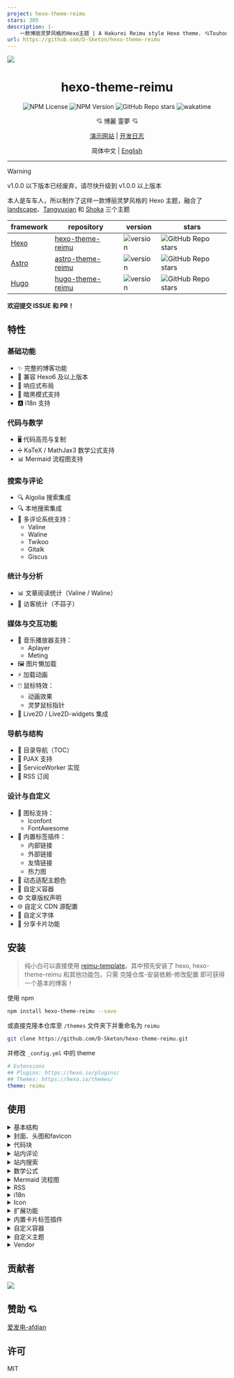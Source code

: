 ```yaml
---
project: hexo-theme-reimu
stars: 305
description: |-
    一款博丽灵梦风格的Hexo主题 | A Hakurei Reimu style Hexo theme. 💘Touhou💘
url: https://github.com/D-Sketon/hexo-theme-reimu
---
```


<img src="https://cdn.jsdelivr.net/gh/D-Sketon/hexo-theme-reimu@main/_screenshot/Reimu_dark.png"/>
<div align = center>
  <h1>hexo-theme-reimu</h1>
  <img alt="NPM License" src="https://img.shields.io/npm/l/hexo-theme-reimu">
  <img alt="NPM Version" src="https://img.shields.io/npm/v/hexo-theme-reimu">
  <img alt="GitHub Repo stars" src="https://img.shields.io/github/stars/D-Sketon/hexo-theme-reimu">
  <img src="https://wakatime.com/badge/user/a6ea8444-9e83-48bb-9744-09a19ac07114/project/fe59c195-6633-4ee8-89c0-e1b24fa1fff4.svg" alt="wakatime">
  <p align="center">
  💘 博麗 霊夢 💘
  </p>

[演示网站](https://d-sketon.github.io) | [开发日志](https://d-sketon.github.io/20240601/hexo-theme-reimu-log/)

简体中文 | [English](https://github.com/D-Sketon/hexo-theme-reimu/blob/main/README.en.md)

</div>

---

> [!WARNING]
> v1.0.0 以下版本已经废弃，请尽快升级到 v1.0.0 以上版本

本人是车车人，所以制作了这样一款博丽灵梦风格的 Hexo 主题，融合了 [landscape](https://github.com/hexojs/hexo-theme-landscape)、[Tangyuxian](https://github.com/tangyuxian/hexo-theme-tangyuxian) 和 [Shoka](https://github.com/amehime/hexo-theme-shoka) 三个主题

|framework|repository|version|stars|
|-|-|-|-|
|[Hexo](https://hexo.io/)|[hexo-theme-reimu](https://github.com/D-Sketon/hexo-theme-reimu)|<img alt="version" src="https://img.shields.io/badge/dynamic/json?url=https%3A%2F%2Fgithub.com%2FD-Sketon%2Fhexo-theme-reimu%2Fraw%2Fmain%2Fpackage.json&query=%24.version&label=version">|<img alt="GitHub Repo stars" src="https://img.shields.io/github/stars/D-Sketon/hexo-theme-reimu">|
|[Astro](https://astro.build)|[astro-theme-reimu](https://github.com/D-Sketon/astro-theme-reimu)|<img alt="version" src="https://img.shields.io/badge/dynamic/json?url=https%3A%2F%2Fgithub.com%2FD-Sketon%2Fastro-theme-reimu%2Fraw%2Fmain%2Fpackage.json&query=%24.version&label=version">|<img alt="GitHub Repo stars" src="https://img.shields.io/github/stars/D-Sketon/astro-theme-reimu">|
|[Hugo](https://gohugo.io)|[hugo-theme-reimu](https://github.com/D-Sketon/hugo-theme-reimu)|<img alt="version" src="https://img.shields.io/badge/dynamic/json?url=https%3A%2F%2Fgithub.com%2FD-Sketon%2Fhugo-theme-reimu%2Fraw%2Fmain%2Fpackage.json&query=%24.version&label=version">|<img alt="GitHub Repo stars" src="https://img.shields.io/github/stars/D-Sketon/hugo-theme-reimu">|

**欢迎提交 ISSUE 和 PR！**

## 特性

### 基础功能
- ✨ 完整的博客功能
- 🔄 兼容 Hexo6 及以上版本
- 📱 响应式布局
- 🌙 暗黑模式支持
- 🅰️ i18n 支持

### 代码与数学
- 🖥️ 代码高亮与复制
- ➗ KaTeX / MathJax3 数学公式支持
- 📊 Mermaid 流程图支持

### 搜索与评论
- 🔍 Algolia 搜索集成
- 🔍 本地搜索集成
- 💬 多评论系统支持：
  - Valine
  - Waline
  - Twikoo
  - Gitalk
  - Giscus

### 统计与分析
- 📊 文章阅读统计（Valine / Waline）
- 👥 访客统计（不蒜子）

### 媒体与交互功能
- 🎵 音乐播放器支持：
  - Aplayer
  - Meting
- 🖼️ 图片懒加载
- ⚡ 加载动画
- 🖱️ 鼠标特效：
  - 动画效果
  - 灵梦鼠标指针
- 👾 Live2D / Live2D-widgets 集成

### 导航与结构
- 📑 目录导航（TOC）
- 🔄 PJAX 支持
- 🔧 ServiceWorker 实现
- 📰 RSS 订阅

### 设计与自定义
- 🎨 图标支持：
  - Iconfont
  - FontAwesome
- 🔗 内置标签插件：
  - 内部链接
  - 外部链接
  - 友情链接
  - 热力图
- 🎨 动态适配主题色
- 🎨 自定义容器
- ©️ 文章版权声明
- 🌐 自定义 CDN 源配置
- 📜 自定义字体
- 🎨 分享卡片功能

## 安装

> 纯小白可以直接使用 [reimu-template](https://github.com/D-Sketon/reimu-template)。其中预先安装了 hexo, hexo-theme-reimu 和其他功能包，只需 克隆仓库-安装依赖-修改配置 即可获得一个基本的博客！

使用 npm

```bash
npm install hexo-theme-reimu --save
```

或直接克隆本仓库至 `/themes` 文件夹下并重命名为 `reimu`

```bash
git clone https://github.com/D-Sketon/hexo-theme-reimu.git
```

并修改 `_config.yml` 中的 theme

```yaml
# Extensions
## Plugins: https://hexo.io/plugins/
## Themes: https://hexo.io/themes/
theme: reimu
```

## 使用

<details>
<summary>基本结构</summary>

### 基本结构

为了保证显示正确，请参考 `_example` 在 `source` 中分别建立 `_data`、`about` 和 `friend` 文件夹 （注意：是博客根目录下的 `source` 文件夹，而不是主题中的 `source` ！）

#### \_data

- `avatar` 文件夹中存储作者头像，默认命名 `avatar.webp`，可在内层 `_config.yml` 中做如下配置

```yaml
avatar: "avatar.webp" # 默认就是在avatar文件夹内寻找，请不要包含路径，否则会404
```

- `covers` 文件夹中存储文章封面
- `covers.yml` 中存储文章封面 url

#### about

`index.md` 作为**关于**页面

#### friend

`index.md` 作为**友链**页面，在 `_data.yml` 中填入友链信息即可在页面上显示对应好友卡片

</details>
<details>
<summary>封面、头图和favicon</summary>

### 封面、头图和 favicon

#### 封面

封面显示逻辑如下

- 如果文章的 Front matter 中包含 cover 的 url，则该文章头图和首页缩略图均显示该 url

```yaml
---
title: Hello World
cover: https://example.com
---
```

- 如果文章的 Front matter 中包含 cover 为 `false`，则该文章不显示头图（首页上仍然是随机图片）

```yaml
---
title: Hello World
cover: false
---
```

- 如果文章的 Front matter 中包含 cover 为 `rgb(xxx,xxx,xxx)`，则该文章头图为对应的渐变纯色（首页上仍然是随机图片）

```yaml
---
title: Hello World
cover: rgb(255,117,117)
---
```

- 否则查找 `covers` 文件夹和 `covers.yml`，并从中随机挑选图片
- 若上述文件均不存在，则显示头图

#### 头图

头图保存于 `themes/reimu/source/images/banner.webp`，可在内层 `_config.yml` 中修改

```yaml
banner: "/images/banner.webp"
```

#### favicon

favicon 保存于 `themes/reimu/source/images/favicon.ico`，可在内层 `_config.yml` 中修改

```yaml
favicon: "/images/favicon.ico"
```

#### 置顶

在文章的 Front-matter 中添加 `sticky: true`

```yaml
---
title: Hello World
sticky: true
---
```

</details>
<details>
<summary>代码块</summary>

### 代码块

为保证代码块的正确显示，请保证外层 `_config.yml` 中为如下配置
(Hexo <7.0.0)

```yaml
highlight:
  enable: true
  wrap: true
  hljs: false
prismjs:
  enable: false
```

(Hexo >=7.0.0)

```yaml
syntax_highlighter: highlight.js
highlight:
  wrap: true
  hljs: false
```

代码块同时提供了代码粘贴功能，点击代码块右上角的复制按钮即可复制代码。在内层 `_config.yml` 中可以对复制功能进行配置。  
`success` 为复制成功时的提示，`fail` 为复制失败时的提示。此外，可以配置版权声明，当复制的字符数大于 `count` 时会在复制的内容后面添加版权声明。

```yaml
clipboard:
  success: 
    en: Copy successfully (*^▽^*)
    zh-CN: 复制成功 (*^▽^*)
    zh-TW: 複製成功 (*^▽^*)
    ja: コピー成功 (*^▽^*)
  fail: 
    en: Copy failed (ﾟ⊿ﾟ)ﾂ
    zh-CN: 复制失败 (ﾟ⊿ﾟ)ﾂ
    zh-TW: 複製失敗 (ﾟ⊿ﾟ)ﾂ
    ja: コピー失敗 (ﾟ⊿ﾟ)ﾂ
  copyright:
    enable: false
    count: 50 # 大于多少字符添加版权声明
    license_type: by-nc-sa # https://creativecommons.org/licenses
```

v1.1.0 添加了配置用于控制代码块的默认展开状态，`expand` 可以设置为 `true`、`false` 或数字，数字表示当代码块的行数大于该数字时默认收缩。

```yaml
code_block:
  expand: true # true | false | number
```

</details>
<details>
<summary>站内评论</summary>

### 站内评论

> 站内评论可以使用 Front matter 中的 `comments` 独立控制每篇文章是否显示评论。  
> 当 `comments` 为 `false` 时不显示评论，`true` 或不填时根据 `_config.yml` 的配置决定是否显示。

> 1.7.0+ 后支持多评论系统同时使用

全局评论系统配置：

```yaml
comment:
  title: # 评论框标题
    en: Leave a comment
    zh-CN: 说些什么吧！
    zh-TW: 說些什麼吧！
    ja: コメントを残す
  default: waline # 多评论下，默认使用的评论系统
```

若基于 [Valine](https://valine.js.org/)  
请参考其官方文档完成 `LeanCloud` 的配置，并在内层 `_config.yml` 中将 `valine.enable` 改为 `true`，并填入自己的 `appId` 和 `appKey`

```yaml
valine:
  enable: true
  appId: "your appId"
  appKey: "your appKey"
```

若基于 [Waline](https://waline.js.org/)  
请参考其[官方文档](https://waline.js.org/guide/get-started/)完成 `LeanCloud` 的配置，并在内层 `_config.yml` 中将 `waline.enable` 改为 `true`，并填入自己的 `serverURL`

```yaml
waline:
  enable: true
  serverURL: "your server url"
  locale: {} # https://waline.js.org/guide/features/i18n.html#%E8%87%AA%E5%AE%9A%E4%B9%89%E8%AF%AD%E8%A8%80
  emoji:
    - https://unpkg.com/@waline/emojis@1.2.0/weibo
    - https://unpkg.com/@waline/emojis@1.2.0/alus
    - https://unpkg.com/@waline/emojis@1.2.0/bilibili
    - https://unpkg.com/@waline/emojis@1.2.0/qq
    - https://unpkg.com/@waline/emojis@1.2.0/tieba
    - https://unpkg.com/@waline/emojis@1.2.0/tw-emoji
  meta:
    - nick
    - mail
    - link
  requiredMeta:
    - nick
    - mail
  wordLimit: 0
  pageSize: 10
  pageview: true
```

若基于 [twikoo](https://twikoo.js.org)  
请参考其[官方文档](https://twikoo.js.org/quick-start.html)完成 腾讯云 或 Vercel 部署，并在内层 `_config.yml` 中将 `twikoo.enable` 改为 `true`，并填入自己的 `envId`

```yml
twikoo:
  enable: true
  envId: # 腾讯云环境填 envId；Vercel 环境填地址（https://xxx.vercel.app）
  region:
```

若基于 [giscus](https://giscus.app/zh-CN)  
请参考文档完成仓库的配置，并在内层 `_config.yml` 中将 `giscus.enable` 改为 `true`，并填入对应的数据

```yml
giscus:
  enable: true
  repo: "your repo"
  repoId: "your repoId"
  category: "your category"
  categoryId: "your categoryId"
  mapping: mapping
  strict: 0
  reactionsEnabled: 1
  emitMetadata: 0
  inputPosition: bottom
```

若基于 [gitalk](https://gitalk.github.io/)  
请参考其[官方文档](https://github.com/gitalk/gitalk?tab=readme-ov-file#usage)完成仓库的配置，并在内层 `_config.yml` 中将 `gitalk.enable` 改为 `true`，并填入对应的数据

```yml
gitalk:
  enable: true
  clientID: "your application client ID"
  clientSecret: "your application client secret"
  repo: "your repo"
  owner: "repo owner"
  admin: "repo owner and collaborators"
  md5: false # 是否使用 md5 加密路径
```

</details>
<details>
<summary>站内搜索</summary>

### 站内搜索

若选择 [Algolia](https://www.algolia.com/)，请安装 [@reimujs/hexo-algoliasearch](https://github.com/D-Sketon/hexo-algoliasearch)

```bash
npm install @reimujs/hexo-algoliasearch --save
```

并参考其 [README](https://github.com/D-Sketon/hexo-algoliasearch#readme) 完成对 `Algolia` 账号的配置，并在外层 `_config.yml` 中添加如下配置

> 注意：搜索跳转链接为永久链接，所以请保证外层 `_config.yml` 中的 `url` 填写正确

```yml
algolia:
  appId: "your applicationID"
  apiKey: "your apiKey"
  adminApiKey: "your adminApiKey"
  indexName: "your indexName"
  chunkSize: 5000
  fields:
    - content:strip:truncate,0,500
    - excerpt:strip
    - gallery
    - permalink
    - photos
    - slug
    - tags
    - title
```

在内层 `_config.yml` 中将 `algolia_search.enable` 改为 `true`

```yaml
algolia_search:
  enable: true
```

> 1.5.0+ 后主题内置了 `hexo-generator-search`，所以无需再安装 `hexo-generator-search`

本主题内置了 hexo-generator-search，若选择本机搜索，请在内层 `_config.yml` 中将 `generator_search.enable` 改为 `true`，其余配置参考 [hexo-generator-search](https://github.com/wzpan/hexo-generator-search)

```yaml
generator_search:
  enable: true
  field: post
  content: true
```

</details>
<details>
<summary>数学公式</summary>

### 数学公式

请安装 [@reimujs/hexo-renderer-markdown-it-plus](https://github.com/D-Sketon/hexo-renderer-markdown-it-plus)

```bash
npm uninstall hexo-renderer-marked --save
npm install @reimujs/hexo-renderer-markdown-it-plus --save
```

默认关闭，在内层 `_config.yml` 中将 `math.enable` 改为 `true` 可以开启数学公式支持

> 注意不要同时开启 KaTeX 和 MathJax3

#### KaTeX

如果想要基于服务端渲染，在内层 `_config.yml` 中将 `math.katex.enable` 改为 `true`

```yaml
math:
  enable: true
  katex:
    enable: true
    autoRender: false
```

如果想要基于客户端渲染，在内层 `_config.yml` 中将 `math.katex.enable` 改为 `true`，并将 `autoRender` 也改为 `true`

```yaml
math:
  enable: true
  katex:
    enable: true
    autoRender: true
```

在外层 `_config.yml` 中添加如下配置

```yaml
markdown_it_plus:
  rawLaTeX: true
```

#### MathJax3

如果想要使用 MathJax3，请在内层 `_config.yml` 中将 `math.mathjax.enable` 改为 `true`

```yaml
math:
  enable: true
  mathjax:
    enable: true
    options: # MathJax 配置
```

在外层 `_config.yml` 中添加如下配置

```yaml
markdown_it_plus:
  rawLaTeX: true
```

</details>
<details>
<summary>Mermaid 流程图</summary>

### Mermaid 流程图

请安装 [hexo-filter-mermaid-diagrams](https://github.com/webappdevelp/hexo-filter-mermaid-diagrams)

```bash
npm install hexo-filter-mermaid-diagrams --save
```

在内层 `_config.yml` 中将 `mermaid.enable` 改为 `true`

```yaml
mermaid:
  enable: true
```

并在需要使用 mermaid 的文章的 front-matter 中添加 `mermaid: true`

```yaml
---
title: Hello World
mermaid: true
---
```

</details>
<details>
<summary>RSS</summary>

### RSS

请安装 [hexo-generator-feed](https://github.com/hexojs/hexo-generator-feed)

```bash
npm install hexo-generator-feed --save
```

并参考其 [README](https://github.com/hexojs/hexo-generator-feed#readme) 在外层 `_config.yml` 完成对 `feed` 的配置  
在内层 `_config.yml` 中填入生成的 `xml`

```yaml
rss: atom.xml
```

</details>

<details>
<summary>i18n</summary>

### i18n

本主题默认提供 `en`、`zh-CN`、`zh-TW` 和 `ja` 四种语言，可以在外层 `_config.yml` 中修改 `language` 来切换语言

```yaml
language: zh-CN
```

> 以下为实验性功能，可能会有 BUG

v1.4.0+ 实验性地引入了 `hexo-generator-i18n` 并提供了多语言切换功能，可以在内层 `_config.yml` 中配置 `i18n` 来添加自定义语言，其配置方式可参考 [hexo-generator-i18n](https://github.com/Jamling/hexo-generator-i18n)：

```yaml
i18n:
  enable: false # false | true
  type: [page, post]
  generator: [archive, category, tag, index]
  languages: [zh-CN, en] # 语言列表，第一个为默认语言
```

对于 post 的多语言支持，可以在 Front-matter 中添加 `lang` 来指定**除默认语言外的**其他语言（默认语言不需要添加）

```yaml
lang: en
```

以上会生成 `/en/:permalink` 的页面

对于 page 的多语言支持，可直接在 `source` 文件夹下新建对应语言的文件夹，并将 `index.md` 放入其中，如 `source/en/about/index.md`。这会生成 `/en/about` 的页面

详情请见 [如何为Hexo添加多语言支持](https://d-sketon.github.io/20250223/hexo-theme-reimu-i18n/)

</details>

<details>
<summary>Icon</summary>

### Icon

Icon 默认使用本主题提供的 iconfont（v0.1.3+）

```yml
icon_font: 4552607_0khxww3tj3q9
```

如果想要继续使用 fontawesome 图标，请将 `icon_font` 设置为 `false`，此时会使用 `vendor` 中对应的 fontawesome

```yml
fontawesome:
  high_priority:
    - src: webcache|@fortawesome/fontawesome-free@6.5.1/css/regular.min.css
      integrity: sha384-k5640LgghgAohDLPwSqVWa96yQwWouT6wsAL+J1g0CFJVITNKYkIh1XpPLYKQe7Y
    - src: webcache|@fortawesome/fontawesome-free@6.5.1/css/solid.min.css
      integrity: sha384-8yO/A/BtltnG0hDxdwmmkza8UAleyDoAD1FhXiH6rsOQQsCho1P6WZP9TpBBH3YP
  low_priority:
    - src: webcache|@fortawesome/fontawesome-free@6.5.1/css/brands.min.css
      integrity: sha384-/BRyRRN0wxxRgh/DAXU621go9pdoMHl6LFPiX5Pp8PZYZlKBQCDXj9X9DHx6LOud
    - src: webcache|@fortawesome/fontawesome-free@6.5.1/css/v5-font-face.min.css
      integrity: sha384-/mBKnLlGtog8q2qQrgugURRDV+iHWHAPvM5KulYXT1C2ErKOKkBI0vbff8ZPq7rL
    - src: webcache|@fortawesome/fontawesome-free@6.5.1/css/v4-font-face.min.css
      integrity: sha384-d2Yn1/9Iw78r3oqwk5B+EcpRcmepXR5LyhmRF2a+WoSe9mpRGvVk0ZviFwDGDOTO
```

</details>

<details>
<summary>扩展功能</summary>

### 扩展功能

#### 暗黑模式

默认为 `auto`，根据用户系统设置自动切换。可以设置为 `true` 或 `false` 改变默认状态

```yaml
dark_mode:
  # true 代表暗黑模式默认开启
  # false 代表暗黑模式默认关闭
  # auto 代表根据用户系统设置自动切换
  enable: auto # true | false | auto
```

#### Pace 进度条

默认开启

```yaml
pace:
  enable: true
```

#### Firework 鼠标特效

默认开启

```yaml
firework:
  enable: true
```

具体配置请查看 [mouse-firework](https://github.com/D-Sketon/mouse-firework)

#### PJAX

默认关闭

```yaml
pjax:
  enable: false
```

> PJAX 在 v0.0.10 中被引入，用于那些需要添加音乐播放器等需要 SPA 的用户。经过一段时间的迭代后已基本上稳定，但引入后仍然可能会出现诸如**脚本无法执行**、**脚本重复执行**、**页面渲染混乱**等 BUG。请慎重考虑！

> PJAX 无法与 `relative_link: true` 配合使用！

#### ServiceWorker

默认关闭

```yaml
service_worker:
  enable: false
```

#### Live2D

默认关闭

```yaml
live2d:
  enable: false
  position: left # left | right
```

#### Live2D Widgets

默认关闭

```yaml
live2d_widgets:
  enable: false
  position: left # left | right
```

#### Reimu 鼠标指针

默认开启

```yml
reimu_cursor:
  enable: true
  cursor:
    default: ../images/cursor/reimu-cursor-default.png
    pointer: ../images/cursor/reimu-cursor-pointer.png
    text: ../images/cursor/reimu-cursor-text.png
```

#### 响应式头图（v0.2.0+）

默认关闭，打开后并提供对应尺寸的图片和媒体查询可以在一定程度上提高移动端的 LCP
```yml
banner_srcset:
enable: false
srcset:
  - src: "/images/banner-600w.webp"
    media: "(max-width: 479px)"
  - src: "/images/banner-800w.webp"
    media: "(max-width: 799px)"
  - src: "/images/banner.webp"
    media: "(min-width: 800px)"
```

#### Quicklink（v0.2.3+）

默认关闭，打开后可以在用户停留在页面时预加载链接，提高用户体验
```yml
quicklink:
  enable: false
  timeout: 3000 # 预加载超时时间
  priority: true # 是否优先加载
  ignores: [] # 忽略的链接，仅支持字符串
```

#### 文章版权声明（v0.2.0+）

默认关闭
```yml
article_copyright:
  enable: false # 是否展示版权卡片？
  content:
    author: # true | false 版权卡片展示作者？
    link: # true | false 版权卡片展示链接？
    title: # true | false 版权卡片展示标题？
    date: # true | false 版权卡片展示创建日期？
    updated: # true | false 版权卡片展示更新日期？
    license: # true | false 版权卡片展示协议？
    license_type: by-nc-sa # https://creativecommons.org/licenses
```

此外，也可以通过文章的 front-matter 控制，其优先级高于全局配置

```yaml
---
copyright: true # 是否展示版权卡片？
---
```

#### 文章过期提醒（v0.2.4+）

默认关闭
```yml
outdate:
  enable: false
  daysAgo: 180 # 多少天前的文章算过期
  message:
    en: This article was last updated on {time}. Please note that the content may no longer be applicable.
    zh-CN: 本文最后更新于 {time}，请注意文中内容可能已不适用。
    zh-TW: 本文最後更新於 {time}，請注意文中內容可能已不適用。
    ja: この記事は最終更新日：{time}。記載内容が現在有効でない可能性がありますのでご注意ください。
```

#### 赞助（v0.3.2+）

默认关闭
```yml
sponsor:
  enable: false # 是否展示赞助二维码？
  tip: # 赞助提示
    zh-CN: 请作者喝杯咖啡吧
    zh-TW: 請作者喝杯咖啡吧
    en: Buy me a coffee
    ja: コーヒーを買ってください
  icon:
    url: "../images/taichi.png" # 赞助图标，相对于 css/style.css 的路径，所以需要向上一级才能找到 images 文件夹
    rotate: true # 是否旋转图标
    mask: true # 是否将图片作为遮罩（即只显示 png 图片的轮廓）
  qr:
    - name: 支付宝 # 二维码名称
      src: "/sponsor/alipay.jpg" # 二维码路径，请自行填写
```

此外，也可以通过文章的 front-matter 控制，其优先级高于全局配置

```yaml
---
sponsor: true # 是否展示赞助二维码？
---
```

#### 首页目录卡片（v1.0.0+）

默认关闭，打开后可以在首页展示目录卡片，用于代替 widget 中的目录
```yaml
home_categories:
  enable: false # 是否展示首页目录卡片？
  content:
    - categories: # 目录名称，格式和 front-matter 中的 categories 一致，可以为字符串（单级分类）或数组（多级分类）
      cover: # 卡片封面，不填则使用随机封面
    - categories:
      cover:
```

#### 音乐播放器（v1.2.0+）

> 使用前建议先打开 Pjax，否则会出现播放器自动暂停的问题

使用 Aplayer + Meting（可选）默认关闭

##### 纯Aplayer

将 `player.aplayer.enable` 设置为 `true`，并在 `player.aplayer.options` 中参考 [Aplayer Docs](https://aplayer.js.org/#/home?id=options) 进行配置

```yml
player:
  aplayer:
    enable: true
    options:
      audio: [] # audio list
      fixed:
      autoplay:
      loop:
      order:
      preload: 
      volume:
      mutex:
      listFolded:
      lrcType:
```

##### Aplayer + Meting

同时将 `player.aplayer.enable` 和 `player.meting.enable` 设置为 `true`，并在 `player.meting.options` 中参考 [Meting Docs](https://github.com/metowolf/MetingJS?tab=readme-ov-file#option) 进行配置，`player.aplayer.options` 为 Aplayer 配置

```yml
player:
  aplayer:
    enable: true
    options:
      audio: [] # this option will be overwritten by meting
      fixed:
      autoplay:
      loop:
      order:
      preload: 
      volume:
      mutex:
      listFolded:
      lrcType:
  meting:
    enable: true
    meting_api: # custom api
    options:
      id: 
      server: 
      type: 
      auto:
```

#### Pangu 自动分割
默认关闭，自动替你在文章中所有的中文字和半形的英文、数字、符号之间插入空白。

```yml
pangu:
  enable: false 
```

#### 分享链接/卡片（v1.3.0+）

默认关闭，目前支持 `facebook`、`twitter`、`linkedin`、`reddit`、`weibo`、`qq`、`weixin`。

```yml
share:
  # - facebook
  # - twitter
  # - linkedin
  # - reddit
  # - weibo
  # - qq
  # - weixin
```

`weixin` 状态下会生成带有二维码的分享卡片，可保存到本地后分享到微信朋友圈（注意，当文章封面存在跨域问题时无法使用 html-to-image 正确生成含图片的卡片！）

</details>

<details>
<summary>内置卡片标签插件</summary>

### 内置卡片标签插件

#### friendLink 友链卡片

```yaml
{% friendsLink path %}
```

第一个参数 `path` 表示友链 yaml 的路径

#### postLinkCard 内链卡片

```yaml
{% postLinkCard slug [cover]|"auto" [escape] %}
```

其中第一个参数为文章的 `slug`；第二个参数（可选）为卡片展示的封面，如果设置为 `auto` 则自动使用博客的 `banner`；第三个参数（可选）表示文章标题是否被转义

> slug 的生成算法：https://github.com/hexojs/hexo-util/blob/master/lib/slugize.ts
> 简单来说就是去除文章标题的不可见字符，把文章的标题中的特殊字符 `\s~!@#$%^&*()\-_+=[]{}|\;:"'<>,.?/` 全换成分隔符 `-`，合并连续分隔符并去除首尾分隔符

#### externalLinkCard 外链卡片

```yaml
{% externalLinkCard title link [cover]|"auto" %}
```

其中第一个参数为文章的标题；第二个参数为文章的外部链接，第三个参数（可选）为卡片展示的封面，如果设置为 `auto` 则自动使用缺省封面

#### heatMapCard 文章热力图 (v1.7.0+ 实验性功能)

```yaml
{% heatMapCard levelStandard %}
```

其中第一个参数为热力图的等级标准（按照文章字数分级），默认为 `"1000,5000,10000"`

</details>

<details>
<summary>自定义容器</summary>

### 自定义容器

本主题提供了类似 vitepress 的自定义容器功能，使用前需要安装 [@reimujs/hexo-renderer-markdown-it-plus](https://github.com/D-Sketon/hexo-renderer-markdown-it-plus)，并在内层 `_config.yml` 中将 `markdown.container` 改为 `true`

```yaml
markdown:
  container: true
```

使用方法如下：

```markdown
::: info
This is an info box.
:::

::: tip
This is a tip.
:::

::: warning
This is a warning.
:::

::: danger
This is a dangerous warning.
:::

::: danger STOP
Danger zone, do not proceed
:::

::: details
This is a details block.
:::
```

</details>
<details>
<summary>自定义主题</summary>

hexo-theme-reimu 主题支持高度的自定义，你可以通过修改 `_config.yml` 来定制你的主题。

#### 动态适配主题色 (v1.7.0+ 实验性功能)

默认关闭，打开后会基于 Google's Material You 的设计规范根据文章头图的主色调动态生成主题色

```yml
material_theme:
  enable: false # true | false
```

> 注意：当开启该功能时，会在 banner 的 img 元素上添加 `crossorigin="anonymous"` 属性，以获取图片的主色调，所以请确保你的图片服务器支持跨域访问，或使用第三方图片代理。

#### 手动定制主题颜色

hexo-theme-reimu 主题支持通过 CSS 变量定制主题颜色，你可以通过修改 `:root` 伪类下的 CSS 变量来定制你的主题颜色。

~~变量文件位于 `assets/css/_variables.scss`，你可以在这个文件中找到所有的 CSS 变量，但其实只需要修改以下伪类下的变量即可~~

v1.8.0 对外暴露了 `internal_theme` 配置用于定制主题颜色 token

```yaml
internal_theme:
  light:
    --red-0: '#ff0000'
    --red-1: '#ff5252'
    --red-2: '#ff7c7c'
    --red-3: '#ffafaf'
    --red-4: '#ffd0d0'
    --red-5: '#ffecec'
    --red-5-5: '#fff3f3'
    --red-6: '#fff7f7'
    --color-red-6-shadow: 'rgba(255, 78, 78, 0.6)'
    --color-red-3-shadow: 'rgba(255, 78, 78, 0.3)'

    --highlight-nav: '#e6e6e6'
    --highlight-scrollbar: '#d6d6d6'
    --highlight-background: '#f7f7f7'
    --highlight-current-line: '#dadada'
    --highlight-selection: '#e9e9e9'
    --highlight-foreground: '#4d4d4d'
    --highlight-comment: '#7d7d7d'
    --highlight-red: '#c8362b'
    --highlight-orange: '#b66014'
    --highlight-yellow: '#cb911d'
    --highlight-green: '#2ea52e'
    --highlight-aqua: '#479d9d'
    --highlight-blue: '#1973b8'
    --highlight-purple: '#7135ac'
  dark:
    --red-4: 'rgba(255, 208, 208, 0.5)'
    --red-5: 'rgba(255,228,228,0.15)'
    --red-5-5: 'rgba(255,236,236,0.05)'
    --red-6: 'rgba(255, 243, 243, 0.2)'

    --highlight-nav: '#2e353f'
    --highlight-scrollbar: '#454d59'
    --highlight-background: '#22272e'
    --highlight-current-line: '#393939'
    --highlight-selection: '#515151'
    --highlight-foreground: '#cccccc'
    --highlight-comment: '#999999'
    --highlight-red: '#f47067'
    --highlight-orange: '#f69d50'
    --highlight-yellow: '#ffcc66'
    --highlight-green: '#99cc99'
    --highlight-aqua: '#66cccc'
    --highlight-blue: '#54b6ff'
    --highlight-purple: '#dcbdfb'
```

#### 自定义字体

可通过以下配置定义谷歌字体：

```yaml
# https://fonts.google.com/
font:
  enable: true # 是否启用谷歌字体
  article:
    - Mulish
    - Noto Serif SC
  code:
    # - Ubuntu Mono
    # - Source Code Pro
    # - JetBrains Mono
```

v1.1.0 添加了 `local_font` 配置用于定义本机字体，其优先级比谷歌字体低：

```yaml
local_font:
  article:
    - "-apple-system"
    - PingFang SC
    - Microsoft YaHei
    - sans-serif
  code:
    - Menlo
    - Monaco
    - Consolas
    - monospace
```

v1.8.0 添加了 `custom_font` 配置用于定义自定义字体，其优先级最高：

```yaml
custom_font:
  enable: true
  article:
    - css: https://fontsapi.zeoseven.com/292/main/result.css # 字体 css 文件
      name: LXGW WenKai # 字体名称
  code:
```

#### 定制图标

v1.0.0 经过大量重构，向用户暴露了许多配置用于改变原有的图标

##### 头部 / 侧边栏图标

v1.0.0 的 `menu` 配置的结构发生了变化，允许用户自定义 icon。icon 为空时默认使用太极图标，你可以填写一个十六进制的数字来自定义 icon，同时支持 fontawesome 和 icon font。

v1.8.4 icon 支持图片路径，如 `/avatar/avatar.webp`。

```yaml
menu:
  - name: home
    url: /
    icon: # 不填默认使用太极图标
  - name: archives
    url: /archives
    icon: f0c1 # 你可以填写一个十六进制的数字来自定义 icon，支持 fontawesome 和 icon font
  - name: about
    url: /about
    icon:
  - name: friend
    url: /friend
    icon:
```

##### 底部 / 回到顶部 / 赞助图标

v1.0.0 的 `footer`、`top`、`sponsor` 配置均增加了 `icon` 配置用于自定义图标。

- `url` 为图标的路径，相对于 `css/style.css` 的路径，所以需要向上一级才能找到 images 文件夹。
- `rotate` 为是否旋转图标，默认为 `true`。
- `mask` 是否将图片作为遮罩（即只显示 png 图片的轮廓），默认为 `true`。

```yaml
footer:
  icon:
    url: "../images/taichi.png" # 相对于 css/style.css 的路径，所以需要向上一级才能找到 images 文件夹
    rotate: true
    mask: true

top:
  icon:
    url: "../images/taichi.png"
    rotate: true
    mask: true

sponsor:
  icon:
    url: "../images/taichi.png"
    rotate: true
    mask: true
```

##### 加载图标

v1.0.0 的 `preloader` 配置增加了 `icon` 配置用于自定义图标。icon 为空时默认使用内链的 svg（保证首屏加载速度），你可以填入一个链接来自定义加载图标。

不建议使用过大的图标，以免影响加载速度。

```yaml
preloader:
  enable: true
  text: 少女祈祷中...
  icon: # 不填默认使用内链的svg（保证首屏加载速度），你可以填入一个链接来自定义加载图标，如 '/images/taichi.png'
```

##### 锚点图标

v1.0.0 增加了 `anchor_icon` 配置用于自定义锚点图标，默认使用 `#` 图标，你可以填写一个十六进制的数字来自定义 icon，同时支持 fontawesome 和 icon font。

```yaml
anchor_icon: # 不填默认使用 # 图标
```

v1.8.5 `anchor_icon` 支持传递 `false` 以隐藏锚点图标。

##### 鼠标图标（v1.3.0+）

v1.3.0 增加了 `reimu_cursor.cursor` 配置用于自定义鼠标图标，你可以填写一个相对于 `css/style.css` 的路径来自定义鼠标图标。

```yaml
reimu_cursor:
  enable: true
  cursor:
    default: ../images/cursor/reimu-cursor-default.png
    pointer: ../images/cursor/reimu-cursor-pointer.png
    text: ../images/cursor/reimu-cursor-text.png
```

</details>

<details>
<summary>Vendor</summary>

### Vendor

`vendor` 用于存放一些第三方资源，如 fontawesome、iconfont、katex、mathjax 等。

hexo-theme-reimu 的 `vendor` 结构非常灵活，其支持以下几种形式：

- `:cdn|:package@:version/:file`：使用 CDN 加速，如 `cdn_jsdelivr_gh|katex@0.13.11/dist/katex.min.css`，`:cdn`可在 `vendor` 中自行配置。目前自带以下 CDN 源：
  ```yaml
  cdn_jsdelivr_gh: https://cdn.jsdelivr.net/gh/ # 仅针对github加速
  cdn_jsdelivr_npm: https://cdn.jsdelivr.net/npm/ # 仅针对npm加速
  fastly_jsdelivr_gh: https://fastly.jsdelivr.net/gh/ # 仅针对github加速
  fastly_jsdelivr_npm: https://fastly.jsdelivr.net/npm/ # 仅针对npm加速
  unpkg: https://unpkg.com/ # 仅针对npm加速
  webcache: https://npm.webcache.cn/ # 仅针对npm加速
  ```
  用户可根据网络状况自行切换 CDN 源。
- `https://` 开头：直接使用绝对链接，如 `https://cdn.jsdelivr.net/npm/katex@0.13.11/dist/katex.min.css` 
- `/` 开头：本地资源，你可以把资源放在 `source` 文件夹下和 `_posts` 同级，然后使用诸如 `/katex.min.css` 的路径引用

此外，`vendor` 还支持 SRI 校验，你可以在 `vendor` 中使用 `SHA-384` 用于校验资源的完整性，如：

```yaml
js:
  clipboard: # 使用 SRI 校验
    src: webcache|clipboard@2.0.11/dist/clipboard.min.js
    integrity: sha384-J08i8An/QeARD9ExYpvphB8BsyOj3Gh2TSh1aLINKO3L0cMSH2dN3E22zFoXEi0Q
  lazysizes: webcache|lazysizes@5.3.2/lazysizes.min.js # 不使用 SRI 校验
```

以上两种形式均支持，建议对外部 CDN 资源使用 SRI 校验，以确保资源的完整性。
</details>

## 贡献者

[![](https://contributors-img.web.app/image?repo=D-Sketon/hexo-theme-reimu)](https://github.com/D-Sketon/hexo-theme-reimu/graphs/contributors)

## 赞助 💘

[爱发电-afdian](https://afdian.tv/a/dsketon)

## 许可

MIT

